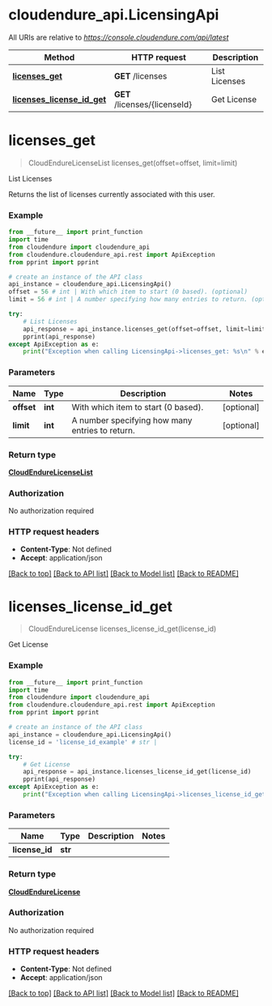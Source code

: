 # cloudendure_api.LicensingApi

All URIs are relative to *https://console.cloudendure.com/api/latest*

Method | HTTP request | Description
------------- | ------------- | -------------
[**licenses_get**](LicensingApi.md#licenses_get) | **GET** /licenses | List Licenses
[**licenses_license_id_get**](LicensingApi.md#licenses_license_id_get) | **GET** /licenses/{licenseId} | Get License

# **licenses_get**
> CloudEndureLicenseList licenses_get(offset=offset, limit=limit)

List Licenses

Returns the list of licenses currently associated with this user.

### Example
```python
from __future__ import print_function
import time
from cloudendure import cloudendure_api
from cloudendure.cloudendure_api.rest import ApiException
from pprint import pprint

# create an instance of the API class
api_instance = cloudendure_api.LicensingApi()
offset = 56 # int | With which item to start (0 based). (optional)
limit = 56 # int | A number specifying how many entries to return. (optional)

try:
    # List Licenses
    api_response = api_instance.licenses_get(offset=offset, limit=limit)
    pprint(api_response)
except ApiException as e:
    print("Exception when calling LicensingApi->licenses_get: %s\n" % e)
```

### Parameters

Name | Type | Description  | Notes
------------- | ------------- | ------------- | -------------
 **offset** | **int**| With which item to start (0 based). | [optional]
 **limit** | **int**| A number specifying how many entries to return. | [optional]

### Return type

[**CloudEndureLicenseList**](CloudEndureLicenseList.md)

### Authorization

No authorization required

### HTTP request headers

 - **Content-Type**: Not defined
 - **Accept**: application/json

[[Back to top]](#) [[Back to API list]](API_README.md#documentation-for-api-endpoints) [[Back to Model list]](API_README.md#documentation-for-models) [[Back to README]](API_README.md)

# **licenses_license_id_get**
> CloudEndureLicense licenses_license_id_get(license_id)

Get License

### Example
```python
from __future__ import print_function
import time
from cloudendure import cloudendure_api
from cloudendure.cloudendure_api.rest import ApiException
from pprint import pprint

# create an instance of the API class
api_instance = cloudendure_api.LicensingApi()
license_id = 'license_id_example' # str |

try:
    # Get License
    api_response = api_instance.licenses_license_id_get(license_id)
    pprint(api_response)
except ApiException as e:
    print("Exception when calling LicensingApi->licenses_license_id_get: %s\n" % e)
```

### Parameters

Name | Type | Description  | Notes
------------- | ------------- | ------------- | -------------
 **license_id** | **str**|  |

### Return type

[**CloudEndureLicense**](CloudEndureLicense.md)

### Authorization

No authorization required

### HTTP request headers

 - **Content-Type**: Not defined
 - **Accept**: application/json

[[Back to top]](#) [[Back to API list]](API_README.md#documentation-for-api-endpoints) [[Back to Model list]](API_README.md#documentation-for-models) [[Back to README]](API_README.md)

